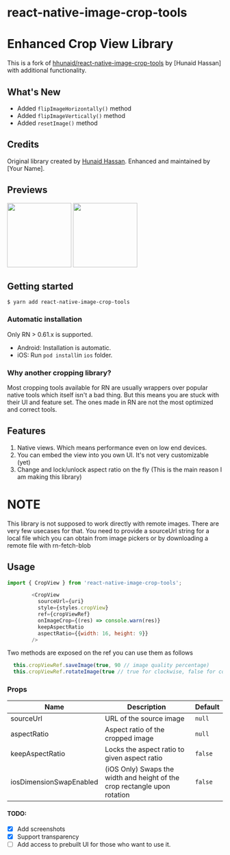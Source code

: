 # react-native-image-crop-tools

# Enhanced Crop View Library

This is a fork of [hhunaid/react-native-image-crop-tools](https://github.com/hhunaid/react-native-image-crop-tools) by [Hunaid Hassan] with additional functionality.

## What's New
- Added `flipImageHorizontally()` method
- Added `flipImageVertically()` method
- Added `resetImage()` method

## Credits
Original library created by [Hunaid Hassan](https://github.com/hhunaid).
Enhanced and maintained by [Your Name].


## Previews
<p float="left">
  <img src="https://github.com/hhunaid/react-native-image-crop-tools/blob/master/previews/android-preview.gif?raw=true" width="150" />
  <img src="https://github.com/hhunaid/react-native-image-crop-tools/blob/master/previews/ios-preview.gif?raw=true" width="150" /> 
</p>

## Getting started

`$ yarn add react-native-image-crop-tools`

### Automatic installation

Only RN > 0.61.x is supported.
- Android: Installation is automatic.
- iOS: Run `pod install`in `ios` folder.
   
### Why another cropping library?

Most cropping tools available for RN are usually wrappers over popular native tools which itself isn't a bad thing. But this means you are stuck with their UI and feature set. The ones made in RN are not the most optimized and correct tools.

## Features

1. Native views. Which means performance even on low end devices.
2. You can embed the view into you own UI. It's not very customizable (yet)
3. Change and lock/unlock aspect ratio on the fly (This is the main reason I am making this library)

# NOTE

This library is not supposed to work directly with remote images. There are very few usecases for that. You need to provide a sourceUrl string for a local file which you can obtain from image pickers or by downloading a remote file with rn-fetch-blob

## Usage
```javascript
import { CropView } from 'react-native-image-crop-tools';

        <CropView
          sourceUrl={uri}
          style={styles.cropView}
          ref={cropViewRef}
          onImageCrop={(res) => console.warn(res)}
          keepAspectRatio
          aspectRatio={{width: 16, height: 9}}
        />
```

Two methods are exposed on the ref you can use them as follows

```javascript
  this.cropViewRef.saveImage(true, 90 // image quality percentage)
  this.cropViewRef.rotateImage(true // true for clockwise, false for counterclockwise)
```

### Props

| Name | Description | Default |
| ---- | ----------- | ------- |
| sourceUrl | URL of the source image | `null` |
| aspectRatio | Aspect ratio of the cropped image | `null` |
| keepAspectRatio | Locks the aspect ratio to given aspect ratio | `false` |
| iosDimensionSwapEnabled | (iOS Only) Swaps the width and height of the crop rectangle upon rotation | `false` |

#### TODO:

- [x] Add screenshots
- [x] Support transparency
- [ ] Add access to prebuilt UI for those who want to use it.
